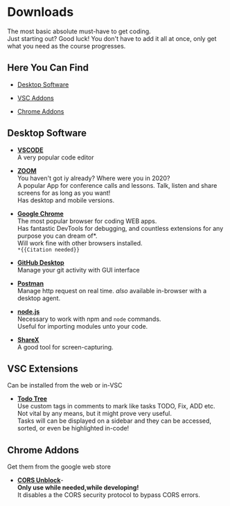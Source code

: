 # Downloads 
<!-- only add must haves! if it isnt essential add it to Downloads in the main dir! -->
The most basic absolute must-have to get coding.  
Just starting out? Good luck! You don't have to add it all at once, only get what you need as the course progresses.
## Here You Can Find
* [Desktop Software](#desktop-software)

* [VSC Addons](#vsc-addons)

* [Chrome Addons ](#chrome-addons)


## Desktop Software

* [__VSCODE__](https://code.visualstudio.com/)  
A very popular code editor

* [__ZOOM__](https://zoom.us/download#download_client_title:~:text=Zoom%20Client%20for%20Meetings
)  
You haven't got iy already? Where were you in 2020?  
A popular App for conference calls and lessons. Talk, listen and share screens for as long as you want!  
Has desktop and mobile versions.

* [__Google Chrome__](https://www.google.com/intl/iw_il/chrome/)  
The most popular browser for coding WEB apps.  
Has fantastic DevTools for debugging, and countless extensions for any purpose you can dream of*.  
Will work fine with other browsers installed.  
`*{{Citation needed}}`
* [__GitHub Desktop__](https://desktop.github.com/)  
Manage your git activity with GUI interface

* [__Postman__](https://www.postman.com/downloads/)  
Manage http request on real time. _also_ available in-browser with a desktop agent.

* [__node.js__](https://nodejs.org/en/download/)  
Necessary to work with npm and `node` commands.  
Useful for importing modules unto your code.

* [__ShareX__](https://getsharex.com/)    
A good tool for screen-capturing.


## VSC Extensions  
Can be installed from the web or in-VSC

* [__Todo Tree__](https://marketplace.visualstudio.com/items?itemName=Gruntfuggly.todo-tree)  
Use custom tags in comments to mark like tasks  TODO, Fix, ADD etc. Not vital by any means, but it might prove very useful.  
Tasks will can be displayed on a sidebar and they can be accessed, sorted, or even be highlighted in-code!

## Chrome Addons
Get them from the google web store

* [__‪CORS Unblock__](https://chrome.google.com/webstore/detail/allow-cors-access-control/lhobafahddgcelffkeicbaginigeejlf)-  
__Only use while needed,while developing!__  
It disables a the CORS security protocol to bypass CORS errors.

